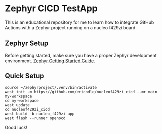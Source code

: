 # Zephyr CICD TestApp
This is an educational repository for me to learn how to integrate GitHub Actions with a Zephyr project running on a nucleo f429zi board.

## Zephyr Setup

Before getting started, make sure you have a proper Zephyr development
environment. 
[Zephyr Getting Started Guide](https://docs.zephyrproject.org/latest/getting_started/index.html).

## Quick Setup

```shell
source ~/zephyrproject/.venv/bin/activate
west init -m https://github.com/ericodle/nucleof429zi_cicd --mr main my-workspace
cd my-workspace
west update
cd nucleof429zi_cicd
west build -b nucleo_f429zi app
west flash --runner openocd
```
Good luck!